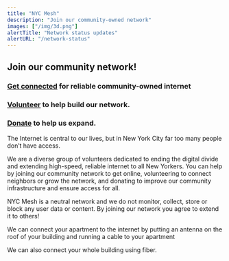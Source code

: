 ```yaml
---
title: "NYC Mesh"
description: "Join our community-owned network"
images: ["/img/3d.png"]
alertTitle: "Network status updates"
alertURL: "/network-status"
---
```


## Join our community network!

### <a href="/join" class="blue">Get connected</a> for reliable community-owned internet

### <a href="/volunteer" class="blue">Volunteer</a> to help build our network.

### <a href="/donate" class="blue">Donate</a> to help us expand.

The Internet is central to our lives, but in New York City far too many people don’t have access.

We are a diverse group of volunteers dedicated to ending the digital divide and extending  high-speed, reliable internet to all New Yorkers. You can help by joining our community network to get online, volunteering to connect neighbors or grow the network, and donating to improve our community infrastructure and ensure access for all.

NYC Mesh is a neutral network and we do not monitor, collect, store or block any user data or content. By joining our network you agree to extend it to others!

We can connect your apartment to the internet by putting an antenna on the roof of your building and running a cable to your apartment

We can also connect your whole building using fiber.
